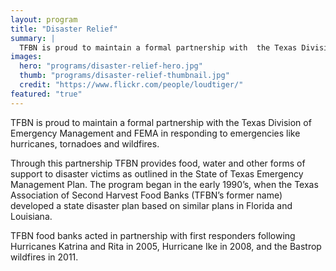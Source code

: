 ```yaml
---
layout: program
title: "Disaster Relief"
summary: |
  TFBN is proud to maintain a formal partnership with  the Texas Division of Emergency Management and FEMA in responding to emergencies like hurricanes, tornadoes and wildfires.
images:
  hero: "programs/disaster-relief-hero.jpg"
  thumb: "programs/disaster-relief-thumbnail.jpg"
  credit: "https://www.flickr.com/people/loudtiger/"
featured: "true"
---
```


TFBN is proud to maintain a formal partnership with  the Texas Division of Emergency Management and FEMA in responding to emergencies like hurricanes, tornadoes and wildfires.

Through this partnership TFBN provides food, water and other forms of support to disaster victims as outlined in the State of Texas Emergency Management Plan. The program began in the early 1990’s, when the Texas Association of Second Harvest Food Banks (TFBN’s former name) developed a state disaster plan based on similar plans in Florida and Louisiana.

TFBN food banks acted in partnership with first responders following Hurricanes Katrina and Rita in 2005, Hurricane Ike in 2008, and the Bastrop wildfires in 2011.